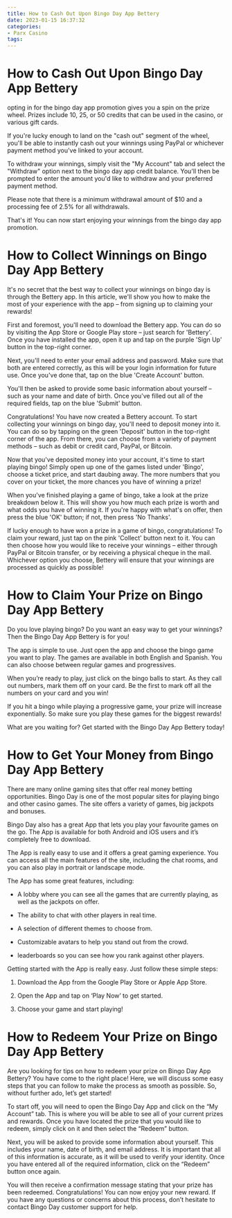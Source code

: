 ```yaml
---
title: How to Cash Out Upon Bingo Day App Bettery
date: 2023-01-15 16:37:32
categories:
- Parx Casino
tags:
---
```



#  How to Cash Out Upon Bingo Day App Bettery

opting in for the bingo day app promotion gives you a spin on the prize wheel. Prizes include 10, 25, or 50 credits that can be used in the casino, or various gift cards.



If you're lucky enough to land on the "cash out" segment of the wheel, you'll be able to instantly cash out your winnings using PayPal or whichever payment method you've linked to your account.

To withdraw your winnings, simply visit the "My Account" tab and select the "Withdraw" option next to the bingo day app credit balance. You'll then be prompted to enter the amount you'd like to withdraw and your preferred payment method.

Please note that there is a minimum withdrawal amount of $10 and a processing fee of 2.5% for all withdrawals.

That's it! You can now start enjoying your winnings from the bingo day app promotion.

#  How to Collect Winnings on Bingo Day App Bettery

It's no secret that the best way to collect your winnings on bingo day is through the Bettery app. In this article, we'll show you how to make the most of your experience with the app – from signing up to claiming your rewards!

First and foremost, you'll need to download the Bettery app. You can do so by visiting the App Store or Google Play store – just search for 'Bettery'. Once you have installed the app, open it up and tap on the purple 'Sign Up' button in the top-right corner.

Next, you'll need to enter your email address and password. Make sure that both are entered correctly, as this will be your login information for future use. Once you've done that, tap on the blue 'Create Account' button.

You'll then be asked to provide some basic information about yourself – such as your name and date of birth. Once you've filled out all of the required fields, tap on the blue 'Submit' button.

Congratulations! You have now created a Bettery account. To start collecting your winnings on bingo day, you'll need to deposit money into it. You can do so by tapping on the green 'Deposit' button in the top-right corner of the app. From there, you can choose from a variety of payment methods – such as debit or credit card, PayPal, or Bitcoin.

Now that you've deposited money into your account, it's time to start playing bingo! Simply open up one of the games listed under 'Bingo', choose a ticket price, and start daubing away. The more numbers that you cover on your ticket, the more chances you have of winning a prize!

When you've finished playing a game of bingo, take a look at the prize breakdown below it. This will show you how much each prize is worth and what odds you have of winning it. If you're happy with what's on offer, then press the blue 'OK' button; if not, then press 'No Thanks'.

If lucky enough to have won a prize in a game of bingo, congratulations! To claim your reward, just tap on the pink 'Collect' button next to it. You can then choose how you would like to receive your winnings – either through PayPal or Bitcoin transfer, or by receiving a physical cheque in the mail. Whichever option you choose, Bettery will ensure that your winnings are processed as quickly as possible!

#  How to Claim Your Prize on Bingo Day App Bettery

Do you love playing bingo? Do you want an easy way to get your winnings? Then the Bingo Day App Bettery is for you!

The app is simple to use. Just open the app and choose the bingo game you want to play. The games are available in both English and Spanish. You can also choose between regular games and progressives.

When you’re ready to play, just click on the bingo balls to start. As they call out numbers, mark them off on your card. Be the first to mark off all the numbers on your card and you win!

If you hit a bingo while playing a progressive game, your prize will increase exponentially. So make sure you play these games for the biggest rewards!

What are you waiting for? Get started with the Bingo Day App Bettery today!

#  How to Get Your Money from Bingo Day App Bettery

There are many online gaming sites that offer real money betting opportunities. Bingo Day is one of the most popular sites for playing bingo and other casino games. The site offers a variety of games, big jackpots and bonuses.

Bingo Day also has a great App that lets you play your favourite games on the go. The App is available for both Android and iOS users and it’s completely free to download.

The App is really easy to use and it offers a great gaming experience. You can access all the main features of the site, including the chat rooms, and you can also play in portrait or landscape mode.

The App has some great features, including:

- A lobby where you can see all the games that are currently playing, as well as the jackpots on offer.

- The ability to chat with other players in real time.

- A selection of different themes to choose from.

- Customizable avatars to help you stand out from the crowd.

- leaderboards so you can see how you rank against other players.

Getting started with the App is really easy. Just follow these simple steps:

1) Download the App from the Google Play Store or Apple App Store.


2) Open the App and tap on ‘Play Now’ to get started.

 3) Choose your game and start playing!

#  How to Redeem Your Prize on Bingo Day App Bettery

Are you looking for tips on how to redeem your prize on Bingo Day App Bettery? You have come to the right place! Here, we will discuss some easy steps that you can follow to make the process as smooth as possible. So, without further ado, let’s get started!

To start off, you will need to open the Bingo Day App and click on the “My Account” tab. This is where you will be able to see all of your current prizes and rewards. Once you have located the prize that you would like to redeem, simply click on it and then select the “Redeem” button.

Next, you will be asked to provide some information about yourself. This includes your name, date of birth, and email address. It is important that all of this information is accurate, as it will be used to verify your identity. Once you have entered all of the required information, click on the “Redeem” button once again.

You will then receive a confirmation message stating that your prize has been redeemed. Congratulations! You can now enjoy your new reward. If you have any questions or concerns about this process, don’t hesitate to contact Bingo Day customer support for help.